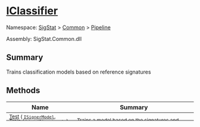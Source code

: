 # [IClassifier](./IClassifier.md)

Namespace: [SigStat]() > [Common](./../README.md) > [Pipeline](./README.md)

Assembly: SigStat.Common.dll

## Summary
Trains classification models based on reference signatures

## Methods

| Name | Summary | 
| --- | --- | 
| <sub>[Test](./Methods/IClassifier-100663477.md) ( [`ISignerModel`](./ISignerModel.md), [`Signature`](./../Signature.md) )</sub><div style="margin: -28px 0px 0px 0px;"><img width=200/>  | <sub></sub><div style="margin: -28px 0px 0px 0px;"><img width=200/>  | <br>
| <sub>[Train](./Methods/IClassifier-100663476.md) ( [`List`](https://docs.microsoft.com/en-us/dotnet/api/System.Collections.Generic.List-1)\<[`Signature`](./../Signature.md)> )</sub><div style="margin: -28px 0px 0px 0px;"><img width=200/>  | <sub>Trains a model based on the signatures and returns the trained model</sub><div style="margin: -28px 0px 0px 0px;"><img width=200/>  | <br>


